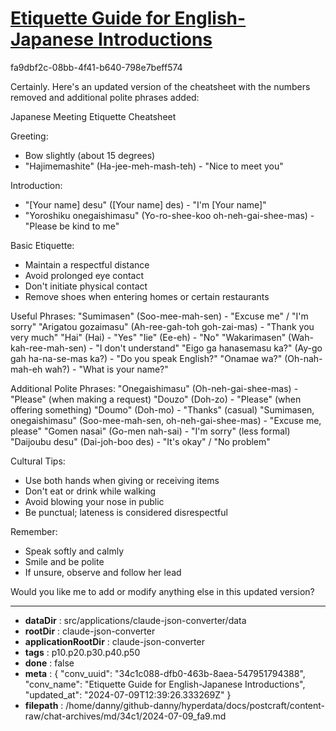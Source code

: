 # [Etiquette Guide for English-Japanese Introductions](https://claude.ai/chat/34c1c088-dfb0-463b-8aea-547951794388)

fa9dbf2c-08bb-4f41-b640-798e7beff574

 Certainly. Here's an updated version of the cheatsheet with the numbers removed and additional polite phrases added:

Japanese Meeting Etiquette Cheatsheet

Greeting:
- Bow slightly (about 15 degrees)
- "Hajimemashite" (Ha-jee-meh-mash-teh) - "Nice to meet you"

Introduction:
- "[Your name] desu" ([Your name] des) - "I'm [Your name]"
- "Yoroshiku onegaishimasu" (Yo-ro-shee-koo oh-neh-gai-shee-mas) - "Please be kind to me"

Basic Etiquette:
- Maintain a respectful distance
- Avoid prolonged eye contact
- Don't initiate physical contact
- Remove shoes when entering homes or certain restaurants

Useful Phrases:
"Sumimasen" (Soo-mee-mah-sen) - "Excuse me" / "I'm sorry"
"Arigatou gozaimasu" (Ah-ree-gah-toh goh-zai-mas) - "Thank you very much"
"Hai" (Hai) - "Yes"
"Iie" (Ee-eh) - "No"
"Wakarimasen" (Wah-kah-ree-mah-sen) - "I don't understand"
"Eigo ga hanasemasu ka?" (Ay-go gah ha-na-se-mas ka?) - "Do you speak English?"
"Onamae wa?" (Oh-nah-mah-eh wah?) - "What is your name?"

Additional Polite Phrases:
"Onegaishimasu" (Oh-neh-gai-shee-mas) - "Please" (when making a request)
"Douzo" (Doh-zo) - "Please" (when offering something)
"Doumo" (Doh-mo) - "Thanks" (casual)
"Sumimasen, onegaishimasu" (Soo-mee-mah-sen, oh-neh-gai-shee-mas) - "Excuse me, please"
"Gomen nasai" (Go-men nah-sai) - "I'm sorry" (less formal)
"Daijoubu desu" (Dai-joh-boo des) - "It's okay" / "No problem"

Cultural Tips:
- Use both hands when giving or receiving items
- Don't eat or drink while walking
- Avoid blowing your nose in public
- Be punctual; lateness is considered disrespectful

Remember:
- Speak softly and calmly
- Smile and be polite
- If unsure, observe and follow her lead

Would you like me to add or modify anything else in this updated version?

---

* **dataDir** : src/applications/claude-json-converter/data
* **rootDir** : claude-json-converter
* **applicationRootDir** : claude-json-converter
* **tags** : p10.p20.p30.p40.p50
* **done** : false
* **meta** : {
  "conv_uuid": "34c1c088-dfb0-463b-8aea-547951794388",
  "conv_name": "Etiquette Guide for English-Japanese Introductions",
  "updated_at": "2024-07-09T12:39:26.333269Z"
}
* **filepath** : /home/danny/github-danny/hyperdata/docs/postcraft/content-raw/chat-archives/md/34c1/2024-07-09_fa9.md